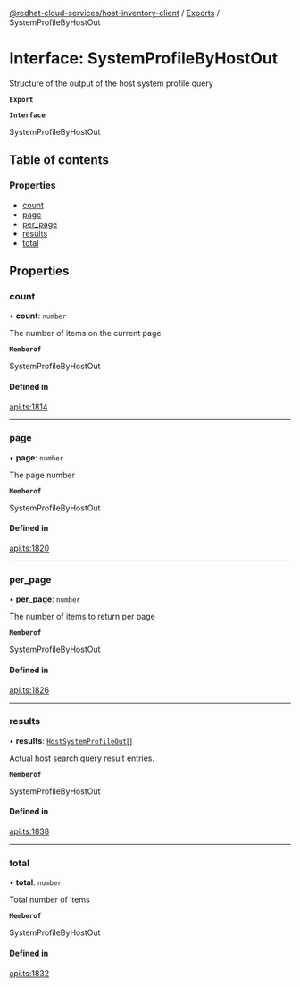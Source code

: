 [@redhat-cloud-services/host-inventory-client](../README.md) / [Exports](../modules.md) / SystemProfileByHostOut

# Interface: SystemProfileByHostOut

Structure of the output of the host system profile query

**`Export`**

**`Interface`**

SystemProfileByHostOut

## Table of contents

### Properties

- [count](SystemProfileByHostOut.md#count)
- [page](SystemProfileByHostOut.md#page)
- [per\_page](SystemProfileByHostOut.md#per_page)
- [results](SystemProfileByHostOut.md#results)
- [total](SystemProfileByHostOut.md#total)

## Properties

### count

• **count**: `number`

The number of items on the current page

**`Memberof`**

SystemProfileByHostOut

#### Defined in

[api.ts:1814](https://github.com/RedHatInsights/javascript-clients/blob/master/packages/host-inventory/api.ts#L1814)

___

### page

• **page**: `number`

The page number

**`Memberof`**

SystemProfileByHostOut

#### Defined in

[api.ts:1820](https://github.com/RedHatInsights/javascript-clients/blob/master/packages/host-inventory/api.ts#L1820)

___

### per\_page

• **per\_page**: `number`

The number of items to return per page

**`Memberof`**

SystemProfileByHostOut

#### Defined in

[api.ts:1826](https://github.com/RedHatInsights/javascript-clients/blob/master/packages/host-inventory/api.ts#L1826)

___

### results

• **results**: [`HostSystemProfileOut`](HostSystemProfileOut.md)[]

Actual host search query result entries.

**`Memberof`**

SystemProfileByHostOut

#### Defined in

[api.ts:1838](https://github.com/RedHatInsights/javascript-clients/blob/master/packages/host-inventory/api.ts#L1838)

___

### total

• **total**: `number`

Total number of items

**`Memberof`**

SystemProfileByHostOut

#### Defined in

[api.ts:1832](https://github.com/RedHatInsights/javascript-clients/blob/master/packages/host-inventory/api.ts#L1832)
